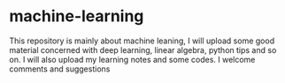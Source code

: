 # machine-learning
This repository is mainly about machine leaning, I will upload some good  material concerned with deep learning, linear algebra, python tips and so on. I will also upload my learning notes and some codes. I welcome comments and suggestions
